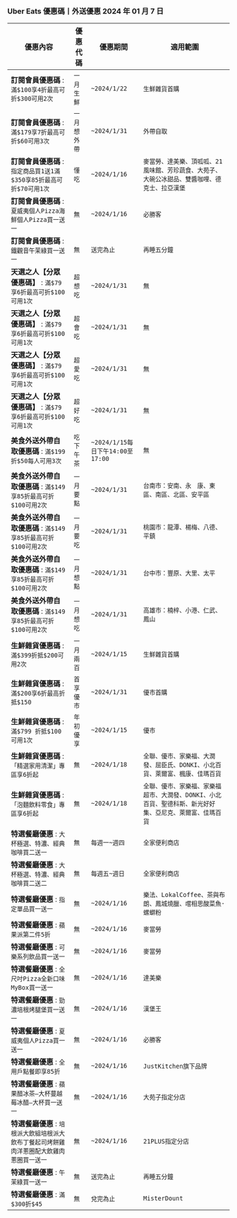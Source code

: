 
### Uber Eats 優惠碼丨外送優惠 2024 年 01 月 7 日 
| 優惠內容 | 優惠代碼 | 優惠期間 | 適用範圍 |
| --- | --- | --- | --- |
|**訂閱會員優惠碼** : ```滿$100享4折最高可折$300可用2次```|```一月生鮮```|```~2024/1/22```|```生鮮雜貨首購```|
|**訂閱會員優惠碼** : ```滿$179享7折最高可折$60可用3次```|```一月想外帶```|```~2024/1/31```|```外帶自取```|
|**訂閱會員優惠碼** : ```指定商品買1送1滿$350享85折最高可折$70可用1次```|```懂吃```|```~2024/1/16```|```麥當勞、達美樂、頂呱呱、21風味館、芳珍蔬食、大苑子、大碗公冰甜品、雙醬咖哩、德克士、拉亞漢堡```|
|**訂閱會員優惠碼** : ```夏威夷個人Pizza海鮮個人Pizza買一送一```|```無```|```~2024/1/16```|```必勝客```|
|**訂閱會員優惠碼** : ```鐵觀音午茉綠買一送一```|```無```|```送完為止```|```再睡五分鐘```|
|**天選之人【分眾優惠碼】** : ```滿$79享6折最高可折$100可用1次```|```超想吃```|```~2024/1/31```|```無```|
|**天選之人【分眾優惠碼】** : ```滿$79享6折最高可折$100可用1次```|```超會吃```|```~2024/1/31```|```無```|
|**天選之人【分眾優惠碼】** : ```滿$79享6折最高可折$100可用1次```|```超愛吃```|```~2024/1/31```|```無```|
|**天選之人【分眾優惠碼】** : ```滿$79享6折最高可折$100可用1次```|```超好吃```|```~2024/1/31```|```無```|
|**美食外送外帶自取優惠碼** : ```滿$199折$50每人可用3次```|```吃下午茶```|```~2024/1/15每日下午14:00至17:00```|```無```|
|**美食外送外帶自取優惠碼** : ```滿$149享85折最高可折$100可用2次```|```一月要點```|```~2024/1/31```|```台南市：安南、永　康、東區、南區、北區、安平區```|
|**美食外送外帶自取優惠碼** : ```滿$149享85折最高可折$100可用2次```|```一月要吃```|```~2024/1/31```|```桃園市：龍潭、楊梅、八德、平鎮```|
|**美食外送外帶自取優惠碼** : ```滿$149享85折最高可折$100可用2次```|```一月想點```|```~2024/1/31```|```台中市：豐原、大里、太平```|
|**美食外送外帶自取優惠碼** : ```滿$149享85折最高可折$100可用2次```|```一月想吃```|```~2024/1/31```|```高雄市：楠梓、小港、仁武、鳳山```|
|**生鮮雜貨優惠碼** : ```滿$399折抵$200可用2次```|```一月兩百```|```~2024/1/15```|```生鮮雜貨首購```|
|**生鮮雜貨優惠碼** : ```滿$200享6折最高折抵$150```|```首享優市```|```~2024/1/31```|```優市首購```|
|**生鮮雜貨優惠碼** : ```滿$799 折抵$100可用1次```|```年初優享```|```~2024/1/15```|```優市```|
|**生鮮雜貨優惠碼** : ```「精選家用清潔」專區享6折起```|```無```|```~2024/1/18```|```全聯、優市、家樂福、大潤發、屈臣氏、DONKI、小北百貨、萊爾富、楓康、佳瑪百貨```|
|**生鮮雜貨優惠碼** : ```「泡麵飲料零食」專區享6折起```|```無```|```~2024/1/18```|```全聯、優市、家樂福、家樂福超市、大潤發、DONKI、小北百貨、聖德科斯、新光好好集、亞尼克、萊爾富、佳瑪百貨```|
|**特選餐廳優惠** : ```大杯極選、特濃、經典咖啡買二送一```|```無```|```每週一~週四```|```全家便利商店```|
|**特選餐廳優惠** : ```大杯極選、特濃、經典咖啡買二送二```|```無```|```每週五~週日```|```全家便利商店```|
|**特選餐廳優惠** : ```指定單品買一送一```|```無```|```~2024/1/16```|```樂法、LokalCoffee、茶與布朗、鳳城燒臘、嚐相思酸菜魚·螺螄粉```|
|**特選餐廳優惠** : ```蘋果派第二件5折```|```無```|```~2024/1/16```|```麥當勞```|
|**特選餐廳優惠** : ```可樂系列飲品買一送一```|```無```|```~2024/1/16```|```麥當勞```|
|**特選餐廳優惠** : ```全尺吋Pizza全新口味MyBox買一送一```|```無```|```~2024/1/16```|```達美樂```|
|**特選餐廳優惠** : ```勁濃培根烤腿堡買一送一```|```無```|```~2024/1/16```|```漢堡王```|
|**特選餐廳優惠** : ```夏威夷個人Pizza買一送一```|```無```|```~2024/1/16```|```必勝客```|
|**特選餐廳優惠** : ```全用戶點餐即享85折```|```無```|```~2024/1/16```|```JustKitchen旗下品牌```|
|**特選餐廳優惠** : ```蘋果醋冰茶–大杯蔓越莓冰醋–大杯買一送一```|```無```|```~2024/1/16```|```大苑子指定分店```|
|**特選餐廳優惠** : ```培根派大飲組培根派大飲布丁餐起司烤餅雞肉洋蔥圈配大飲雞肉蔥圈買一送一```|```無```|```~2024/1/16```|```21PLUS指定分店```|
|**特選餐廳優惠** : ```午茉綠買一送一```|```無```|```送完為止```|```再睡五分鐘```|
|**特選餐廳優惠** : ```滿$300折$45```|```無```|```兌完為止```|```MisterDount```|
